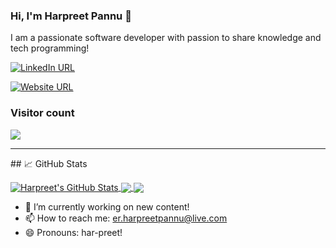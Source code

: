 ### Hi, I'm Harpreet Pannu 👋

I am a passionate software developer with passion to share knowledge and tech programming!

[![LinkedIn URL](https://img.shields.io/static/v1?color=blue&label=linkedin&logo=linkedin&logoColor=white&style=for-the-badge&message=Connect)](https://www.linkedin.com/in/hpannu/)

[![Website URL](https://img.shields.io/static/v1?color=green&label=HarpreetPannu&logo=website&logoColor=white&style=for-the-badge&message=Browse)](https://harpreetpannu.net/)

### Visitor count
<img src="https://profile-counter.glitch.me/h-pannu/count.svg" />

<hr/>
## &#x1f4c8; GitHub Stats

<p><a href="https://github.com/h-pannu/harpreet">
  <img align="center" src="https://github-readme-stats.vercel.app/api?username=h-pannu&show_icons=true&line_height=27&count_private=true&title_color=ffffff&text_color=c9cacc&icon_color=2bbc8a&bg_color=1d1f21" alt="Harpreet's GitHub Stats" />
</a>
<a href="https://github.com/h-pannu/harpreet">
  <img align="center" src="https://github-readme-stats.vercel.app/api/top-langs/?username=h-pannu&hide=java,html,tex&title_color=ffffff&text_color=c9cacc&icon_color=2bbc8a&bg_color=1d1f21&langs_count=5" />
</a>

<a href="https://harpreetpannu.net/" target="_blank">
  <img align="center" src="https://github.com/h-pannu/h-pannu/blob/main/Brain.png" />
</a>


</p>


- 🔭 I’m currently working on new content!
- 📫 How to reach me: er.harpreetpannu@live.com
- 😄 Pronouns: har-preet!


<!--
**h-pannu/h-pannu** is a ✨ _special_ ✨ repository because its `README.md` (this file) appears on your GitHub profile.

Here are some ideas to get you started:

- 🔭 I’m currently working on ...
- 🌱 I’m currently learning ...
- 👯 I’m looking to collaborate on ...
- 🤔 I’m looking for help with ...
- 💬 Ask me about ...
- 📫 How to reach me: ...
- 😄 Pronouns: ...
- ⚡ Fun fact: ...
-->
